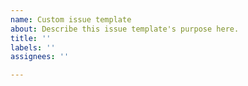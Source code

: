 ```yaml
---
name: Custom issue template
about: Describe this issue template's purpose here.
title: ''
labels: ''
assignees: ''

---
```


<!-- 
Assignees : 담당자 Labels : 이슈 유형 Projects : 칸반보드 등록 Milestone : 이슈 카테고리 
이슈 발행 할 때 위의 4개 태그는 꼭 등록하셔야 합니다.
-->
